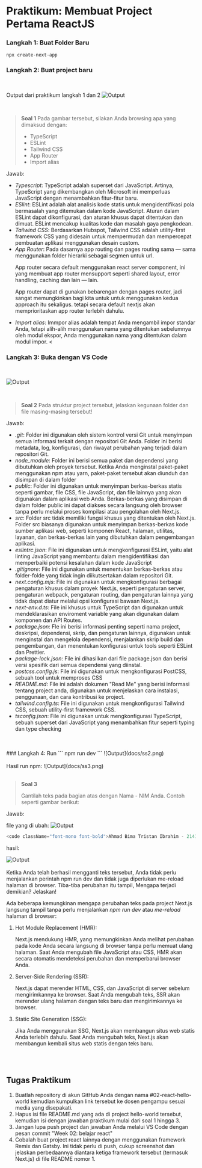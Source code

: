 # Praktikum: Membuat Project Pertama ReactJS

### Langkah 1: Buat Folder Baru
```
npx create-next-app
```
### Langkah 2: Buat project baru
<br />

Output dari praktikum langkah 1 dan 2
![Output](docs/ss1.png)

<br />

>**Soal 1**
>Pada gambar tersebut, silakan Anda browsing apa yang dimaksud dengan:
>
>- TypeScript
>- ESLint
>- Tailwind CSS
>- App Router
>- Import alias

Jawab: 
- *Typescript*: TypeScript adalah superset dari JavaScript. Artinya, TypeScript yang dikembangkan oleh Microsoft ini memperluas JavaScript dengan menambahkan fitur-fitur baru. 
- *ESlint*: ESLint adalah alat analisis kode statis untuk mengidentifikasi pola bermasalah yang ditemukan dalam kode JavaScript. Aturan dalam ESLint dapat dikonfigurasi, dan aturan khusus dapat ditentukan dan dimuat. ESLint mencakup kualitas kode dan masalah gaya pengkodean.
- *Tailwind CSS*: Berdasarkan Hubspot, Tailwind CSS adalah utility-first framework CSS yang didesain untuk mempermudah dan mempercepat pembuatan aplikasi menggunakan desain custom.
- *App Router*: Pada dasarnya app routing dan pages routing sama — sama menggunakan folder hierarki sebagai segmen untuk url. <p>
App router secara default menggunakan react server component, ini yang membuat app router mensupport seperti shared layout, error handling, caching dan lain — lain. <p>
App router dapat di gunakan bebarengan dengan pages router, jadi sangat memungkinkan bagi kita untuk untuk menggunakan kedua approach itu sekaligus. tetapi secara default nextjs akan memprioritaskan app router terlebih dahulu.
- *Import alias*: Immpor alias adalah tempat Anda mengambil impor standar Anda, tetapi alih-alih menggunakan nama yang ditentukan sebelumnya oleh modul ekspor, Anda menggunakan nama yang ditentukan dalam modul impor.
<

### Langkah 3: Buka dengan VS Code
<br />

![Output](docs/ss6.png)

<br />

>**Soal 2**
>Pada struktur project tersebut, jelaskan kegunaan folder dan file masing-masing tersebut!

Jawab: 
- *.git*: Folder ini digunakan oleh sistem kontrol versi Git untuk menyimpan semua informasi terkait dengan repositori Git Anda. Folder ini berisi metadata, log, konfigurasi, dan riwayat perubahan yang terjadi dalam repositori Git.
- *node_module*: Folder ini berisi semua paket dan dependensi yang dibutuhkan oleh proyek tersebut. Ketika Anda menginstal paket-paket menggunakan npm atau yarn, paket-paket tersebut akan diunduh dan disimpan di dalam folder
- *public*: Folder ini digunakan untuk menyimpan berkas-berkas statis seperti gambar, file CSS, file JavaScript, dan file lainnya yang akan digunakan dalam aplikasi web Anda. Berkas-berkas yang disimpan di dalam folder public ini dapat diakses secara langsung oleh browser tanpa perlu melalui proses kompilasi atau pengolahan oleh Next.js.
- *src*: Folder src tidak memiliki fungsi khusus yang ditentukan oleh Next.js. Folder src biasanya digunakan untuk menyimpan berkas-berkas kode sumber aplikasi web, seperti komponen React, halaman, utilitas, layanan, dan berkas-berkas lain yang dibutuhkan dalam pengembangan aplikasi.
- *eslintrc.json*: File ini digunakan untuk mengkonfigurasi ESLint, yaitu alat linting JavaScript yang membantu dalam mengidentifikasi dan memperbaiki potensi kesalahan dalam kode JavaScript
- *.gitignore*: File ini digunakan untuk menentukan berkas-berkas atau folder-folde yang tidak ingin diikutsertakan dalam repositori Git.
- *next.config.mjs*: File ini digunakan untuk mengkonfigurasi berbagai pengaturan khusus dalam proyek Next.js, seperti pengaturan server, pengaturan webpack, pengaturan routing, dan pengaturan lainnya yang tidak dapat diatur melalui opsi konfigurasi bawaan Next.js.
- *next-env.d.ts*: File ini khusus untuk TypeScript dan digunakan untuk mendeklarasikan enviroment variable yang akan digunakan dalam komponen dan API Routes.
- *package.json*: Fle ini berisi informasi penting seperti nama project, deskripsi, dependensi, skrip, dan pengaturan lainnya, digunakan untuk menginstal dan mengelola dependensi, menjalankan skrip build dan pengembangan, dan menentukan konfigurasi untuk tools seperti ESLint dan Prettier.
- *package-lock.json*: File ini dihasilkan dari file package.json dan berisi versi spesifik dari semua dependensi yang diinstal.
- *postcss.config.js*: File ini digunakan untuk mengkonfigurasi PostCSS, sebuah tool untuk memproses CSS
- *README.md*: File ini adalah dokumen "Read Me" yang berisi informasi tentang project anda, digunakan untuk menjelaskan cara instalasi, penggunaan, dan cara kontribusi ke project.
- *tailwind.config.ts*: File ini digunakan untuk mengkonfigurasi Tailwind CSS, sebuah utility-first framework CSS.
- *tsconfig.json*: File ini digunakan untuk mengkonfigurasi TypeScript, sebuah superset dari JavaScript yang menambahkan fitur seperti typing dan type checking
<br />
<br />
### Langkah 4: Run
```
npm run dev
```
![Output](docs/ss2.png)
<br />
<br />
Hasil run npm:
![Output](docs/ss3.png)
<br />
<br />

>**Soal 3**
>
>Gantilah teks pada bagian atas dengan Nama - NIM Anda. Contoh seperti gambar berikut:

Jawab: <p>
file yang di ubah:
![Output](docs/ss5.png)
```js
<code className="font-mono font-bold">Ahmad Bima Tristan Ibrahim - 2141720077</code>
```
hasil: <p>
![Output](docs/ss4.png)
<br>
<br>
Ketika Anda telah berhasil mengganti teks tersebut, Anda tidak perlu menjalankan perintah npm run dev dan tidak juga diperlukan me-reload halaman di browser. Tiba-tiba perubahan itu tampil, Mengapa terjadi demikian? Jelaskan!
<br>

Ada beberapa kemungkinan mengapa perubahan teks pada project Next.js langsung tampil tanpa perlu menjalankan *npm run dev* atau *me-reload* halaman di browser:

 1. Hot Module Replacement (HMR): <p>
Next.js mendukung HMR, yang memungkinkan Anda melihat perubahan pada kode Anda secara langsung di browser tanpa perlu memuat ulang halaman. Saat Anda mengubah file JavaScript atau CSS, HMR akan secara otomatis mendeteksi perubahan dan memperbarui browser Anda.

 2. Server-Side Rendering (SSR): <p>
Next.js dapat merender HTML, CSS, dan JavaScript di server sebelum mengirimkannya ke browser. Saat Anda mengubah teks, SSR akan merender ulang halaman dengan teks baru dan mengirimkannya ke browser.

 3. Static Site Generation (SSG): <p>
Jika Anda menggunakan SSG, Next.js akan membangun situs web statis Anda terlebih dahulu. Saat Anda mengubah teks, Next.js akan membangun kembali situs web statis dengan teks baru.
<br>
<br>

## Tugas Praktikum

1. Buatlah repository di akun GitHub Anda dengan nama #02-react-hello-world kemudian kumpulkan link tersebut ke dosen pengampu sesuai media yang disepakati.
2. Hapus isi file README.md yang ada di project hello-world tersebut, kemudian isi dengan jawaban praktikum mulai dari soal 1 hingga 3.
3. Jangan lupa push project dan jawaban Anda melalui VS Code dengan pesan commit "Week 02: belajar react"
4. Cobalah buat project react lainnya dengan menggunakan framework Remix dan Gatsby. Ini tidak perlu di push, cukup screenshot dan jelaskan perbedaannya diantara ketiga framework tersebut (termasuk Next.js) di file README nomor 1.